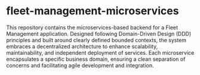 # fleet-management-microservices
This repository contains the microservices-based backend for a Fleet Management application. Designed following Domain-Driven Design (DDD) principles and built around clearly defined bounded contexts, the system embraces a decentralized architecture to enhance scalability, maintainability, and independent deployment of services. Each microservice encapsulates a specific business domain, ensuring a clean separation of concerns and facilitating agile development and integration.
